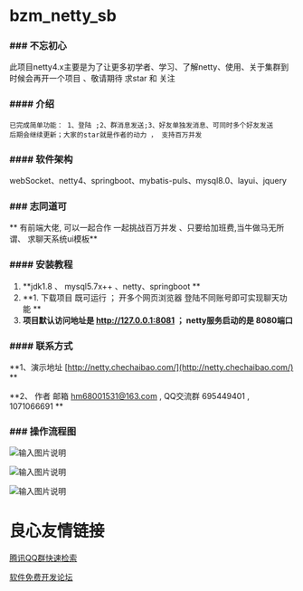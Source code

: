 # bzm_netty_sb

### ### 不忘初心

此项目netty4.x主要是为了让更多初学者、学习、了解netty、使用、关于集群到时候会再开一个项目 、敬请期待 求star 和 关注

### #### 介绍                                                                               

`已完成简单功能： 1、登陆 ;2、群消息发送;3、好友单独发消息、可同时多个好友发送`                                    
`后期会继续更新；大家的star就是作者的动力 ， 支持百万并发`                        


### #### 软件架构

 webSocket、netty4、springboot、mybatis-puls、mysql8.0、layui、jquery       


### ### 志同道可

  ** 有前端大佬, 可以一起合作 一起挑战百万并发 、只要给加班费,当牛做马无所谓、 求聊天系统ui模板**           


### #### 安装教程

1.   **jdk1.8  、 mysql5.7x++ 、netty、springboot        **     
2.   **1. 下载项目 既可运行 ； 开多个网页浏览器 登陆不同账号即可实现聊天功能   ** 
3.   **项目默认访问地址是  http://127.0.0.1:8081  ；  netty服务启动的是 8080端口**  



### #### 联系方式
                                                                                                                                                                             
 **1、演示地址 [http://netty.chechaibao.com/](http://netty.chechaibao.com/)   ** 
                                                                                                                             
 
**2、 作者 邮箱 hm68001531@163.com , QQ交流群 695449401 , 1071066691  **     


### ### 操作流程图 
              
                                                                                                                          
![输入图片说明](https://images.gitee.com/uploads/images/2020/0606/205328_ff57c433_1317781.png "im_聊天0000.png")


![输入图片说明](https://images.gitee.com/uploads/images/2020/0606/205346_2afb2521_1317781.png "im聊天001.png")


![输入图片说明](https://images.gitee.com/uploads/images/2020/0606/205358_e2579049_1317781.png "im聊天002.png")


                                                



 # 良心友情链接

[腾讯QQ群快速检索](http://u.720life.cn/s/8cf73f7c)

[软件免费开发论坛](http://u.720life.cn/s/bbb01dc0)